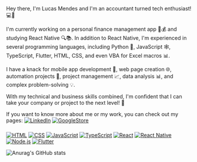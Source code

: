 Hey there, I'm Lucas Mendes and I'm an accountant turned tech enthusiast! 💻🚀

I'm currently working on a personal finance management app 📱💰 and studying React Native 🔍📚. In addition to React Native, I'm experienced in several programming languages, including Python 🐍, JavaScript 🕸️, TypeScript, Flutter, HTML, CSS, and even VBA for Excel macros 📊.

I have a knack for mobile app development 📱, web page creation 🌐, automation projects 🤖, project management 📈, data analysis 📊, and complex problem-solving 💡.

With my technical and business skills combined, I'm confident that I can take your company or project to the next level! 🚀

If you want to know more about me or my work, you can check out my pages:
[![LinkedIn](https://img.shields.io/badge/-LinkedIn-blue?style=flat-square&logo=linkedin&logoColor=white&link=https://www.linkedin.com/in/lucastrmendes/)](https://www.linkedin.com/in/lucastrmendes/)
[![GoogleStore](https://img.shields.io/badge/Google_Play-414141?style=for-the-badge&logo=google-play&logoColor=white)](https://play.google.com/store/apps/developer?id=WiseApp91&hl=pt&gl=US)

###


[![HTML](https://img.shields.io/badge/-HTML5-E34F26?style=flat-square&logo=html5&logoColor=white)]()
[![CSS](https://img.shields.io/badge/-CSS3-1572B6?style=flat-square&logo=css3&logoColor=white)]()
[![JavaScript](https://img.shields.io/badge/-JavaScript-F7DF1E?style=flat-square&logo=javascript&logoColor=black)]()
[![TypeScript](https://img.shields.io/badge/-TypeScript-007ACC?style=flat-square&logo=typescript&logoColor=white)]()
[![React](https://img.shields.io/badge/-React-61DAFB?style=flat-square&logo=react&logoColor=black)]()
[![React Native](https://img.shields.io/badge/-React%20Native-61DAFB?style=flat-square&logo=react&logoColor=black)]()
[![Node.js](https://img.shields.io/badge/-Node.js-339933?style=flat-square&logo=node.js&logoColor=white)]()
[![Flutter](https://img.shields.io/badge/-Flutter-02569B?style=flat-square&logo=flutter&logoColor=white)]()


![Anurag's GitHub stats](https://github-readme-stats.vercel.app/api?username=LucasMendestr&show_icons=true&theme=dark)
